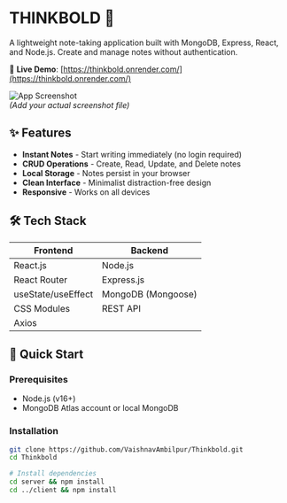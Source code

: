 # THINKBOLD 📝

A lightweight note-taking application built with MongoDB, Express, React, and Node.js. Create and manage notes without authentication.

🔗 **Live Demo**: [https://thinkbold.onrender.com/](https://thinkbold.onrender.com/)

![App Screenshot](client/public/screenshot.png)  
*(Add your actual screenshot file)*

## ✨ Features
- **Instant Notes** - Start writing immediately (no login required)
- **CRUD Operations** - Create, Read, Update, and Delete notes
- **Local Storage** - Notes persist in your browser
- **Clean Interface** - Minimalist distraction-free design
- **Responsive** - Works on all devices

## 🛠 Tech Stack
| Frontend              | Backend               |
|-----------------------|-----------------------|
| React.js              | Node.js               |
| React Router          | Express.js            |
| useState/useEffect    | MongoDB (Mongoose)    |
| CSS Modules           | REST API              |
| Axios                 |                       |

## 🚀 Quick Start

### Prerequisites
- Node.js (v16+)
- MongoDB Atlas account or local MongoDB

### Installation
```bash
git clone https://github.com/VaishnavAmbilpur/Thinkbold.git
cd Thinkbold

# Install dependencies
cd server && npm install
cd ../client && npm install
